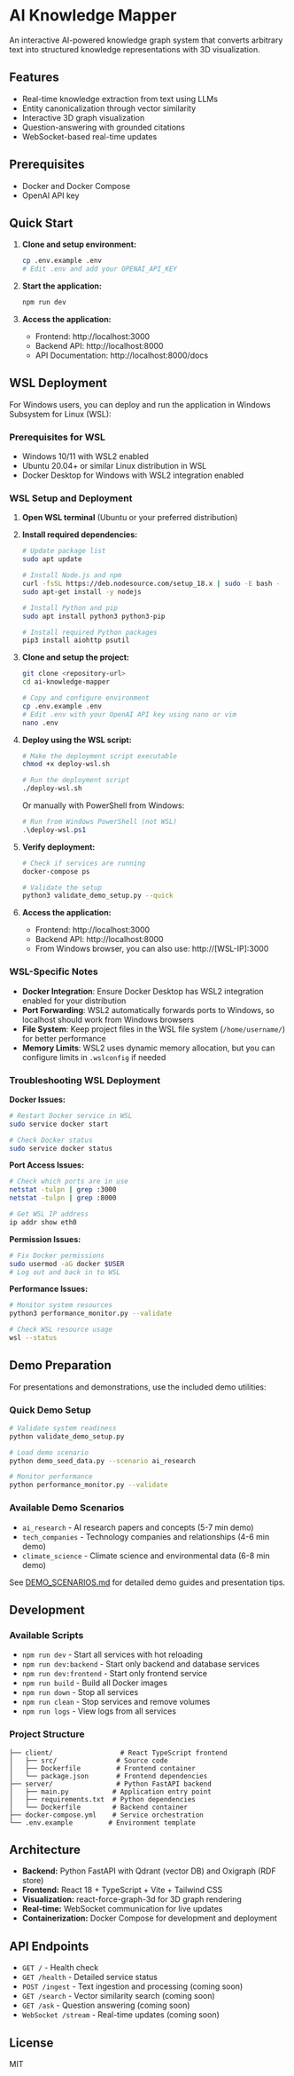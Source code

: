 # AI Knowledge Mapper

An interactive AI-powered knowledge graph system that converts arbitrary text into structured knowledge representations with 3D visualization.

## Features

- Real-time knowledge extraction from text using LLMs
- Entity canonicalization through vector similarity
- Interactive 3D graph visualization
- Question-answering with grounded citations
- WebSocket-based real-time updates

## Prerequisites

- Docker and Docker Compose
- OpenAI API key

## Quick Start

1. **Clone and setup environment:**
   ```bash
   cp .env.example .env
   # Edit .env and add your OPENAI_API_KEY
   ```

2. **Start the application:**
   ```bash
   npm run dev
   ```

3. **Access the application:**
   - Frontend: http://localhost:3000
   - Backend API: http://localhost:8000
   - API Documentation: http://localhost:8000/docs

## WSL Deployment

For Windows users, you can deploy and run the application in Windows Subsystem for Linux (WSL):

### Prerequisites for WSL
- Windows 10/11 with WSL2 enabled
- Ubuntu 20.04+ or similar Linux distribution in WSL
- Docker Desktop for Windows with WSL2 integration enabled

### WSL Setup and Deployment

1. **Open WSL terminal** (Ubuntu or your preferred distribution)

2. **Install required dependencies:**
   ```bash
   # Update package list
   sudo apt update

   # Install Node.js and npm
   curl -fsSL https://deb.nodesource.com/setup_18.x | sudo -E bash -
   sudo apt-get install -y nodejs

   # Install Python and pip
   sudo apt install python3 python3-pip

   # Install required Python packages
   pip3 install aiohttp psutil
   ```

3. **Clone and setup the project:**
   ```bash
   git clone <repository-url>
   cd ai-knowledge-mapper
   
   # Copy and configure environment
   cp .env.example .env
   # Edit .env with your OpenAI API key using nano or vim
   nano .env
   ```

4. **Deploy using the WSL script:**
   ```bash
   # Make the deployment script executable
   chmod +x deploy-wsl.sh
   
   # Run the deployment script
   ./deploy-wsl.sh
   ```

   Or manually with PowerShell from Windows:
   ```powershell
   # Run from Windows PowerShell (not WSL)
   .\deploy-wsl.ps1
   ```

5. **Verify deployment:**
   ```bash
   # Check if services are running
   docker-compose ps
   
   # Validate the setup
   python3 validate_demo_setup.py --quick
   ```

6. **Access the application:**
   - Frontend: http://localhost:3000
   - Backend API: http://localhost:8000
   - From Windows browser, you can also use: http://[WSL-IP]:3000

### WSL-Specific Notes

- **Docker Integration**: Ensure Docker Desktop has WSL2 integration enabled for your distribution
- **Port Forwarding**: WSL2 automatically forwards ports to Windows, so localhost should work from Windows browsers
- **File System**: Keep project files in the WSL file system (`/home/username/`) for better performance
- **Memory Limits**: WSL2 uses dynamic memory allocation, but you can configure limits in `.wslconfig` if needed

### Troubleshooting WSL Deployment

**Docker Issues:**
```bash
# Restart Docker service in WSL
sudo service docker start

# Check Docker status
sudo service docker status
```

**Port Access Issues:**
```bash
# Check which ports are in use
netstat -tulpn | grep :3000
netstat -tulpn | grep :8000

# Get WSL IP address
ip addr show eth0
```

**Permission Issues:**
```bash
# Fix Docker permissions
sudo usermod -aG docker $USER
# Log out and back in to WSL
```

**Performance Issues:**
```bash
# Monitor system resources
python3 performance_monitor.py --validate

# Check WSL resource usage
wsl --status
```

## Demo Preparation

For presentations and demonstrations, use the included demo utilities:

### Quick Demo Setup
```bash
# Validate system readiness
python validate_demo_setup.py

# Load demo scenario
python demo_seed_data.py --scenario ai_research

# Monitor performance
python performance_monitor.py --validate
```

### Available Demo Scenarios
- `ai_research` - AI research papers and concepts (5-7 min demo)
- `tech_companies` - Technology companies and relationships (4-6 min demo)  
- `climate_science` - Climate science and environmental data (6-8 min demo)

See [DEMO_SCENARIOS.md](DEMO_SCENARIOS.md) for detailed demo guides and presentation tips.

## Development

### Available Scripts

- `npm run dev` - Start all services with hot reloading
- `npm run dev:backend` - Start only backend and database services
- `npm run dev:frontend` - Start only frontend service
- `npm run build` - Build all Docker images
- `npm run down` - Stop all services
- `npm run clean` - Stop services and remove volumes
- `npm run logs` - View logs from all services

### Project Structure

```
├── client/                 # React TypeScript frontend
│   ├── src/               # Source code
│   ├── Dockerfile         # Frontend container
│   └── package.json       # Frontend dependencies
├── server/                # Python FastAPI backend
│   ├── main.py           # Application entry point
│   ├── requirements.txt  # Python dependencies
│   └── Dockerfile        # Backend container
├── docker-compose.yml    # Service orchestration
└── .env.example         # Environment template
```

## Architecture

- **Backend:** Python FastAPI with Qdrant (vector DB) and Oxigraph (RDF store)
- **Frontend:** React 18 + TypeScript + Vite + Tailwind CSS
- **Visualization:** react-force-graph-3d for 3D graph rendering
- **Real-time:** WebSocket communication for live updates
- **Containerization:** Docker Compose for development and deployment

## API Endpoints

- `GET /` - Health check
- `GET /health` - Detailed service status
- `POST /ingest` - Text ingestion and processing (coming soon)
- `GET /search` - Vector similarity search (coming soon)
- `GET /ask` - Question answering (coming soon)
- `WebSocket /stream` - Real-time updates (coming soon)

## License

MIT